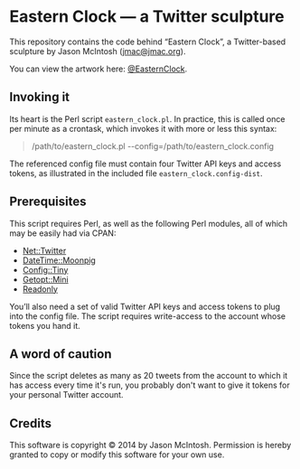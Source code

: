 # Eastern Clock — a Twitter sculpture

This repository contains the code behind “Eastern Clock”, a Twitter-based sculpture by Jason McIntosh (jmac@jmac.org).

You can view the artwork here: [@EasternClock](http://twitter.com/EasternClock).

## Invoking it

Its heart is the Perl script `eastern_clock.pl`. In practice, this is called once per minute as a crontask, which invokes it with more or less this syntax:

> /path/to/eastern_clock.pl --config=/path/to/eastern_clock.config

The referenced config file must contain four Twitter API keys and access tokens, as illustrated in the included file `eastern_clock.config-dist`.

## Prerequisites

This script requires Perl, as well as the following Perl modules, all of which may be easily had via CPAN:

* [Net::Twitter](https://metacpan.org/pod/Net::Twitter)
* [DateTime::Moonpig](https://metacpan.org/pod/DateTime::Moonpig)
* [Config::Tiny](https://metacpan.org/pod/Config::Tiny)
* [Getopt::Mini](https://metacpan.org/pod/Getopt::Mini)
* [Readonly](https://metacpan.org/pod/Readonly)

You’ll also need a set of valid Twitter API keys and access tokens to plug into the config file. The script requires write-access to the account whose tokens you hand it. 

## A word of caution

Since the script deletes as many as 20 tweets from the account to which it has access every time it's run, you probably don't want to give it tokens for your personal Twitter account.

## Credits

This software is copyright &copy; 2014 by Jason McIntosh. Permission is hereby granted to copy or modify this software for your own use.

